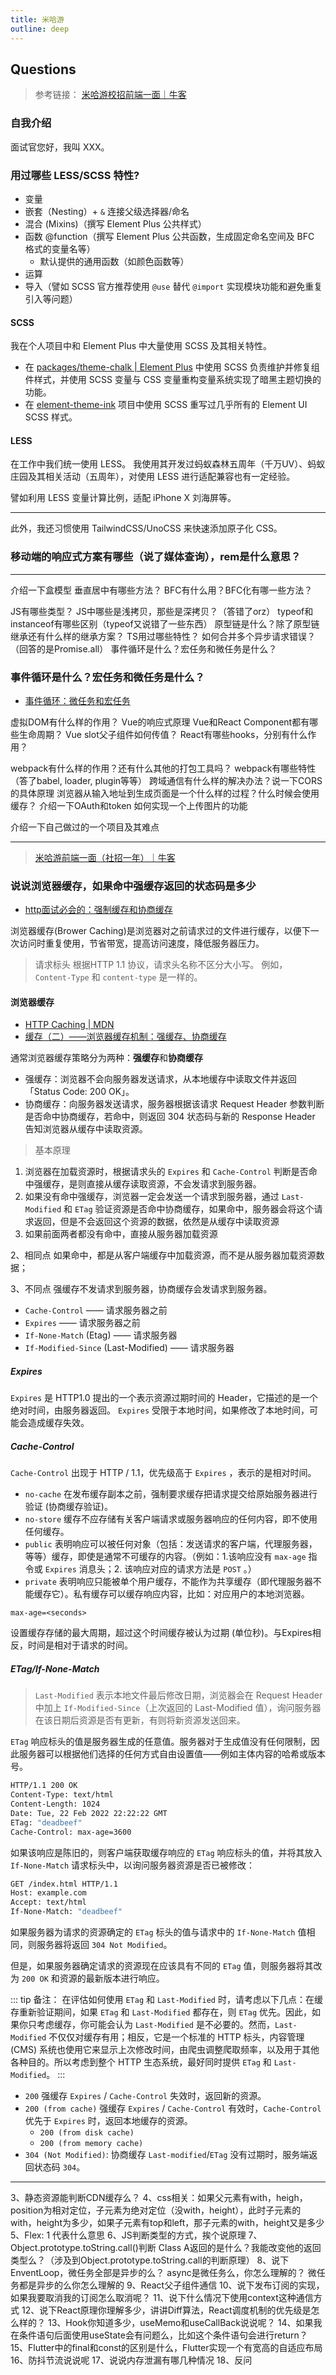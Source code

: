 ```yaml
---
title: 米哈游
outline: deep
---
```


## Questions

> 参考链接：
> [米哈游校招前端一面｜牛客](https://www.nowcoder.com/discuss/353158458235101184?sourceSSR=users)

### 自我介绍

面试官您好，我叫 XXX。

### 用过哪些 LESS/SCSS 特性?

- 变量
- 嵌套（Nesting）+ `&` 连接父级选择器/命名
- 混合 (Mixins)（撰写 Element Plus 公共样式）
- 函数 @function（撰写 Element Plus 公共函数，生成固定命名空间及 BFC 格式的变量名等）
  - 默认提供的通用函数（如颜色函数等）
- 运算
- 导入（譬如 SCSS 官方推荐使用 `@use` 替代 `@import` 实现模块功能和避免重复引入等问题）

#### SCSS

我在个人项目中和 Element Plus 中大量使用 SCSS 及其相关特性。

- 在 [packages/theme-chalk | Element Plus](https://github.com/element-plus/element-plus/tree/dev/packages/theme-chalk) 中使用 SCSS 负责维护并修复组件样式，并使用 SCSS 变量与 CSS 变量重构变量系统实现了暗黑主题切换的功能。
- 在 [element-theme-ink](https://github.com/YunYouJun/element-theme-ink) 项目中使用 SCSS 重写过几乎所有的 Element UI SCSS 样式。

#### LESS

在工作中我们统一使用 LESS。
我使用其开发过蚂蚁森林五周年（千万UV）、蚂蚁庄园及其相关活动（五周年），对使用 LESS 进行适配兼容也有一定经验。

譬如利用 LESS 变量计算比例，适配 iPhone X 刘海屏等。

---

此外，我还习惯使用 TailwindCSS/UnoCSS 来快速添加原子化 CSS。

### 移动端的响应式方案有哪些（说了媒体查询），rem是什么意思？

---

介绍一下盒模型
垂直居中有哪些方法？
BFC有什么用？BFC化有哪一些方法？

JS有哪些类型？
JS中哪些是浅拷贝，那些是深拷贝？（答错了orz）
typeof和instanceof有哪些区别（typeof又说错了一些东西）
原型链是什么？除了原型链继承还有什么样的继承方案？
TS用过哪些特性？
如何合并多个异步请求错误？（回答的是Promise.all）
事件循环是什么？宏任务和微任务是什么？

### 事件循环是什么？宏任务和微任务是什么？

- [事件循环：微任务和宏任务](https://zh.javascript.info/event-loop)

虚拟DOM有什么样的作用？
Vue的响应式原理
Vue和React Component都有哪些生命周期？
Vue slot父子组件如何传值？
React有哪些hooks，分别有什么作用？

webpack有什么样的作用？还有什么其他的打包工具吗？
webpack有哪些特性（答了babel, loader, plugin等等）
跨域通信有什么样的解决办法？说一下CORS的具体原理
浏览器从输入地址到生成页面是一个什么样的过程？什么时候会使用缓存？
介绍一下OAuth和token
如何实现一个上传图片的功能

介绍一下自己做过的一个项目及其难点

---

> [米哈游前端一面（社招一年）｜牛客](https://www.nowcoder.com/discuss/355772881404522496)

### 说说浏览器缓存，如果命中强缓存返回的状态码是多少

- [http面试必会的：强制缓存和协商缓存](https://juejin.cn/post/6844903838768431118)

浏览器缓存(Brower Caching)是浏览器对之前请求过的文件进行缓存，以便下一次访问时重复使用，节省带宽，提高访问速度，降低服务器压力。

> 请求标头 根据HTTP 1.1 协议，请求头名称不区分大小写。 例如， `Content-Type` 和 `content-type` 是一样的。

#### 浏览器缓存

- [HTTP Caching | MDN](https://developer.mozilla.org/zh-CN/docs/Web/HTTP/Caching)
- [缓存（二）——浏览器缓存机制：强缓存、协商缓存](https://github.com/amandakelake/blog/issues/41)

通常浏览器缓存策略分为两种：**强缓存**和**协商缓存**

- 强缓存：浏览器不会向服务器发送请求，从本地缓存中读取文件并返回 「Status Code: 200 OK」。
- 协商缓存：向服务器发送请求，服务器根据该请求 Request Header 参数判断是否命中协商缓存，若命中，则返回 304 状态码与新的 Response Header 告知浏览器从缓存中读取资源。

> 基本原理

1. 浏览器在加载资源时，根据请求头的 `Expires` 和 `Cache-Control` 判断是否命中强缓存，是则直接从缓存读取资源，不会发请求到服务器。
2. 如果没有命中强缓存，浏览器一定会发送一个请求到服务器，通过 `Last-Modified` 和 `ETag` 验证资源是否命中协商缓存，如果命中，服务器会将这个请求返回，但是不会返回这个资源的数据，依然是从缓存中读取资源
3. 如果前面两者都没有命中，直接从服务器加载资源

2、相同点
如果命中，都是从客户端缓存中加载资源，而不是从服务器加载资源数据；

3、不同点
强缓存不发请求到服务器，协商缓存会发请求到服务器。

- `Cache-Control` —— 请求服务器之前
- `Expires` —— 请求服务器之前
- `If-None-Match` (Etag) —— 请求服务器
- `If-Modified-Since` (Last-Modified) —— 请求服务器

##### Expires

`Expires` 是 HTTP1.0 提出的一个表示资源过期时间的 Header，它描述的是一个绝对时间，由服务器返回。
`Expires` 受限于本地时间，如果修改了本地时间，可能会造成缓存失效。

##### Cache-Control

`Cache-Control` 出现于 HTTP / 1.1，优先级高于 `Expires` ，表示的是相对时间。

- `no-cache` 在发布缓存副本之前，强制要求缓存把请求提交给原始服务器进行验证 (协商缓存验证)。
- `no-store` 缓存不应存储有关客户端请求或服务器响应的任何内容，即不使用任何缓存。
- `public` 表明响应可以被任何对象（包括：发送请求的客户端，代理服务器，等等）缓存，即使是通常不可缓存的内容。（例如：1.该响应没有 `max-age` 指令或 `Expires` 消息头；2. 该响应对应的请求方法是 `POST` 。）
- `private` 表明响应只能被单个用户缓存，不能作为共享缓存（即代理服务器不能缓存它）。私有缓存可以缓存响应内容，比如：对应用户的本地浏览器。

`max-age=<seconds>`

设置缓存存储的最大周期，超过这个时间缓存被认为过期 (单位秒)。与Expires相反，时间是相对于请求的时间。

##### ETag/If-None-Match

> `Last-Modified` 表示本地文件最后修改日期，浏览器会在 Request Header 中加上 `If-Modified-Since`（上次返回的 Last-Modified 值），询问服务器在该日期后资源是否有更新，有则将新资源发送回来。

`ETag` 响应标头的值是服务器生成的任意值。服务器对于生成值没有任何限制，因此服务器可以根据他们选择的任何方式自由设置值——例如主体内容的哈希或版本号。

```bash
HTTP/1.1 200 OK
Content-Type: text/html
Content-Length: 1024
Date: Tue, 22 Feb 2022 22:22:22 GMT
ETag: "deadbeef"
Cache-Control: max-age=3600
```

如果该响应是陈旧的，则客户端获取缓存响应的 `ETag` 响应标头的值，并将其放入 `If-None-Match` 请求标头中，以询问服务器资源是否已被修改：

```bash
GET /index.html HTTP/1.1
Host: example.com
Accept: text/html
If-None-Match: "deadbeef"
```

如果服务器为请求的资源确定的 `ETag` 标头的值与请求中的 `If-None-Match` 值相同，则服务器将返回 `304 Not Modified`。

但是，如果服务器确定请求的资源现在应该具有不同的 `ETag` 值，则服务器将其改为 `200 OK` 和资源的最新版本进行响应。

::: tip
备注： 在评估如何使用 `ETag` 和 `Last-Modified` 时，请考虑以下几点：在缓存重新验证期间，如果 `ETag` 和 `Last-Modified` 都存在，则 `ETag` 优先。因此，如果你只考虑缓存，你可能会认为 `Last-Modified` 是不必要的。然而，`Last-Modified` 不仅仅对缓存有用；相反，它是一个标准的 HTTP 标头，内容管理 (CMS) 系统也使用它来显示上次修改时间，由爬虫调整爬取频率，以及用于其他各种目的。所以考虑到整个 HTTP 生态系统，最好同时提供 `ETag` 和 `Last-Modified`。
:::

- `200` 强缓存 `Expires` / `Cache-Control` 失效时，返回新的资源。
- `200 (from cache)` 强缓存 `Expires` / `Cache-Control` 有效时，`Cache-Control` 优先于 `Expires` 时，返回本地缓存的资源。
  - `200 (from disk cache)`
  - `200 (from memory cache)`
- `304 (Not Modified)`: 协商缓存 `Last-modified`/`ETag` 没有过期时，服务端返回状态码 `304`。

---

3、静态资源能判断CDN缓存么？
4、css相关：如果父元素有with，heigh，position为相对定位，子元素为绝对定位（没with，height），此时子元素的with，height为多少，如果子元素有top和left，那子元素的with，height又是多少
5、Flex: 1 代表什么意思
6、JS判断类型的方式，挨个说原理
7、Object.prototype.toString.call()判断 Class A返回的是什么？我能改变他的返回类型么？（涉及到Object.prototype.toString.call的判断原理）
8、说下EnventLoop，微任务全部是异步的么？ async是微任务么，你怎么理解的？ 微任务都是异步的么你怎么理解的
9、React父子组件通信
10、说下发布订阅的实现，如果我要取消我的订阅怎么取消呢？
11、说下什么情况下使用context这种通信方式
12、说下React原理你理解多少，讲讲Diff算法，React调度机制的优先级是怎么样的？
13、Hook你知道多少，useMemo和useCallBack说说呢？
14、如果我在条件语句后面使用useState会有问题么，比如这个条件语句会进行return？
15、Flutter中的final和const的区别是什么，Flutter实现一个有宽高的自适应布局
16、防抖节流说说呢
17、说说内存泄漏有哪几种情况
18、反问
